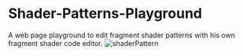 # Shader-Patterns-Playground
 A web page playground to edit fragment shader patterns with his own fragment shader code editor.
![shaderPattern](https://user-images.githubusercontent.com/15678544/224182415-01e936fe-ea80-4c77-b290-a01fe4daa3b3.jpg)
